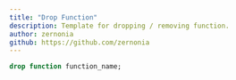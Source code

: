```yaml
---
title: "Drop Function"
description: Template for dropping / removing function.
author: zernonia
github: https://github.com/zernonia
---
```


```sql
drop function function_name;
```

<!--
Find out how to get `function_name` by [listing all function](/list-all-functions) -->
